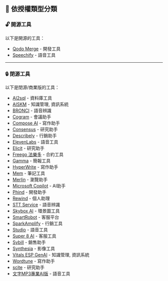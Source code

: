 ## 📜 依授權類型分類

<h3 id="opensource">🔓 開源工具</h3>

以下是開源的工具：

- [Qodo Merge](../../tools/application.md#qodo-merge) - 開發工具
- [Speechify](../../tools/application.md#speechify) - 語音工具

---

<h3 id="closedsource">🔒 閉源工具</h3>

以下是閉源/商業版的工具：

- [AI2sql](../../tools/application.md#ai2sql) - 資料庫工具
- [AISKM](../../tools/application.md#aiskm) - 知識管理, 資訊系統
- [BRONCI](../../tools/application.md#bronci) - 語音辨識
- [Cogram](../../tools/application.md#cogram) - 會議助手
- [Compose AI](../../tools/application.md#compose-ai) - 寫作助手
- [Consensus](../../tools/application.md#consensus) - 研究助手
- [Describely](../../tools/application.md#describely) - 行銷助手
- [ElevenLabs](../../tools/application.md#elevenlabs) - 語音工具
- [Elicit](../../tools/application.md#elicit) - 研究助手
- [Freego 法樂多](../../tools/application.md#freego) - 合約工具
- [Gamma](../../tools/application.md#gamma) - 簡報工具
- [HyperWrite](../../tools/application.md#hyperwrite) - 寫作助手
- [Mem](../../tools/application.md#mem) - 筆記工具
- [Merlin](../../tools/application.md#merlin) - 瀏覽助手
- [Microsoft Copilot](../../tools/application.md#microsoft-copilot) - AI助手
- [Phind](../../tools/application.md#phind) - 開發助手
- [Rewind](../../tools/application.md#rewind) - 個人助理
- [STT Service](../../tools/application.md#stt-service) - 語音辨識
- [Skybox AI](../../tools/application.md#skybox-ai) - 環景圖工具
- [SmartRobot](../../tools/application.md#smartrobot) - 客服平台
- [SparkAmplify](../../tools/application.md#sparkamplify) - 行銷工具
- [Studio](../../tools/application.md#studio) - 語音工具
- [Super 8 AI](../../tools/application.md#super-8-ai) - 客服工具
- [Sybill](../../tools/application.md#sybill) - 銷售助手
- [Synthesia](../../tools/application.md#synthesia) - 影像工具
- [Vitals ESP GenAI](../../tools/application.md#vitals-esp-genai) - 知識管理, 資訊系統
- [Wordtune](../../tools/application.md#wordtune) - 寫作助手
- [scite](../../tools/application.md#scite) - 研究助手
- [文字MP3專業AI版](../../tools/application.md#iqt-ai) - 語音工具
